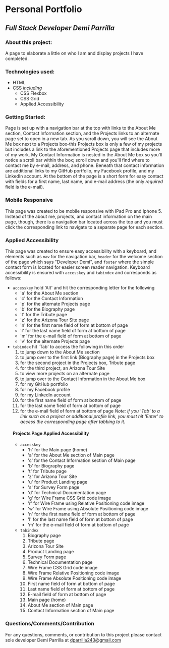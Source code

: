 # Personal Portfolio

## *Full Stack Developer Demi Parrilla*

### About this project:
A page to elaborate a little on who I am and display projects I have completed.

### Technologies used:
+ HTML
+ CSS *including*
    + CSS Flexbox
    + CSS Grid
    + Applied Accessibility

### Getting Started:
Page is set up with a navigation bar at the top with links to the About Me section, Contact Information section, and the Projects links to an alternate page set to open in a new tab. As you scroll down, you will see the About Me box next to a Projects box-this Projects box is only a few of my projects but includes a link to the aforementioned Projects page that includes more of my work. My Contact Information is nested in the About Me box so you'll notice a scroll bar within the box; scroll down and you'll find where to contact me by e-mail, address, and phone. Beneath that contact information are additional links to my GitHub portfolio, my Facebook profile, and my LinkedIn account. At the bottom of the page is a short form for easy contact with fields for a first name, last name, and e-mail address (the only *required* field is the e-mail).

### Mobile Responsive
This page was created to be mobile responsive with IPad Pro and Iphone 5. Instead of the about me, projects, and contact information on the main page, though, there is a navigation bar located across the top and you must click the corresponding link to navigate to a separate page for each section.

### Applied Accessibility
This page was created to ensure easy accessibility with a keyboard, and elements such as `nav` for the navigation bar, `header` for the welcome section of the page which says "Developer Demi", and `footer` where the simple contact form is located for easier screen reader navigation. Keyboard accessibility is ensured with `accesskey` and `tabindex` and corresponds as follows:
+ `accesskey` hold 'Alt' and hit the corresponding letter for the following
    + 'a' for the About Me section
    + 'c' for the Contact Information
    + 'p' for the alternate Projects page
    + 'b' for the Biography page
    + 't' for the Tribute page
    + 'z' for the Arizona Tour Site page
    + 'n' for the first name field of form at bottom of page
    + 'l' for the last name field of form at bottom of page
    + 'm' for the e-mail field of form at bottom of page
    + 'v' for the alternate Projects page
+ `tabindex` hit 'Tab' to access the following in this order
    1. to jump down to the About Me section
    2. to jump over to the first link (Biography page) in the Projects box
    3. for the second project in the Projects box, Tribute page
    4. for the third project, an Arizona Tour Site
    5. to view more projects on an alternate page
    6. to jump over to the Contact Information in the About Me box
    7. for my GitHub portfolio
    8. for my Facebook profile
    9. for my LinkedIn account
    10. for the first name field of form at bottom of page
    11. for the last name field of form at bottom of page
    12. for the e-mail field of form at bottom of page
    *Note: if you 'Tab' to a link such as a project or additional profile link, you must hit 'Enter' to access the corresponding page after tabbing to it.*
    #### Projects Page Applied Accessibility
    + `accesskey`
        + 'h' for the Main page (home)
        + 'a' for the About Me section of Main page
        + 'c' for the Contact Information section of Main page
        + 'b' for Biography page
        + 't' for Tribute page
        + 'z' for Arizona Tour Site
        + 'u' for Product Landing page
        + 's' for Survey Form page
        + 'd' for Technical Documentation page
        + 'g' for Wire Frame CSS Grid code image
        + 'r' for Wire Frame using Relative Positioning code image
        + 'w' for Wire Frame using Absolute Positioning code image
        + 'n' for the first name field of form at bottom of page
        + 'l' for the last name field of form at bottom of page
        + 'm' for the e-mail field of form at bottom of page
    + `tabindex`
        1. Biography page
        2. Tribute page
        3. Arizona Tour Site
        4. Product Landing page
        5. Survey Form page
        6. Technical Documentation page
        7. Wire Frame CSS Grid code image
        8. Wire Frame Relative Positioning code image
        9. Wire Frame Absolute Positioning code image
        10. First name field of form at bottom of page
        11. Last name field of form at bottom of page
        12. E-mail field of form at bottom of page
        13. Main page (home)
        14. About Me section of Main page
        15. Contact Information section of Main page

### Questions/Comments/Contribution
For any questions, comments, or contribution to this project please contact sole developer Demi Parrilla at dparrilla243@gmail.com

